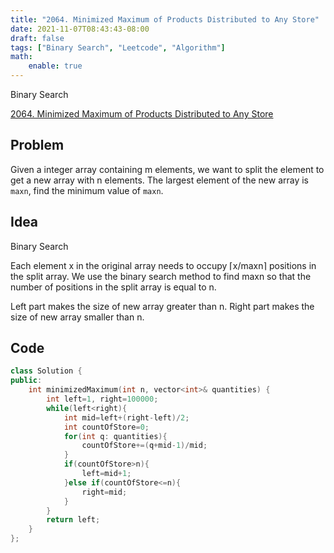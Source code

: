 ```yaml
---
title: "2064. Minimized Maximum of Products Distributed to Any Store"
date: 2021-11-07T08:43:43-08:00
draft: false
tags: ["Binary Search", "Leetcode", "Algorithm"]
math:
    enable: true
---
```

Binary Search

<!--more-->

[2064. Minimized Maximum of Products Distributed to Any Store](https://leetcode.com/problems/minimized-maximum-of-products-distributed-to-any-store/)

## Problem

Given a integer array containing m elements, we want to split the element to get a new array with n elements. The largest element of the new array is `maxn`, find the minimum value of `maxn`.

## Idea

Binary Search

Each element x in the original array needs to occupy $\lceil$x/maxn$\rceil$ positions in the split array. We use the binary search method to find maxn so that the number of positions in the split array is equal to n.

Left part makes the size of new array greater than n. Right part makes the size of new array smaller than n.

## Code

```C++
class Solution {
public:
    int minimizedMaximum(int n, vector<int>& quantities) {
        int left=1, right=100000;
        while(left<right){
            int mid=left+(right-left)/2;
            int countOfStore=0;
            for(int q: quantities){
                countOfStore+=(q+mid-1)/mid;
            }
            if(countOfStore>n){
                left=mid+1;
            }else if(countOfStore<=n){
                right=mid;
            }
        }
        return left;
    }
};
```
